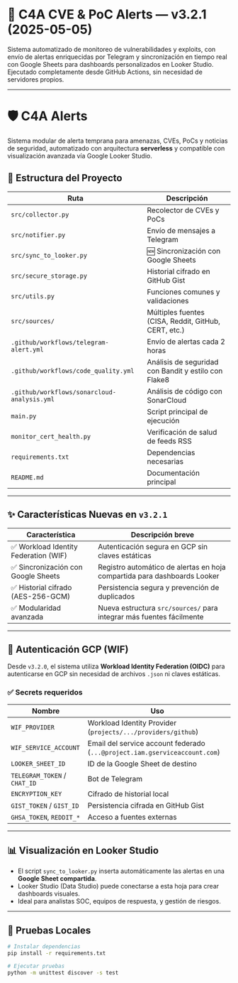 # 🔐 C4A CVE & PoC Alerts — v3.2.1 (2025-05-05)

Sistema automatizado de monitoreo de vulnerabilidades y exploits, con envío de alertas enriquecidas por Telegram y sincronización en tiempo real con Google Sheets para dashboards personalizados en Looker Studio. Ejecutado completamente desde GitHub Actions, sin necesidad de servidores propios.

---

# 🛡️ C4A Alerts

Sistema modular de alerta temprana para amenazas, CVEs, PoCs y noticias de seguridad, automatizado con arquitectura **serverless** y compatible con visualización avanzada vía Google Looker Studio.

## 📁 Estructura del Proyecto

| Ruta                                    | Descripción                                               |
|-----------------------------------------|-----------------------------------------------------------|
| `src/collector.py`                      | Recolector de CVEs y PoCs                                 |
| `src/notifier.py`                       | Envío de mensajes a Telegram                              |
| `src/sync_to_looker.py`                | 🆕 Sincronización con Google Sheets                       |
| `src/secure_storage.py`                 | Historial cifrado en GitHub Gist                          |
| `src/utils.py`                          | Funciones comunes y validaciones                          |
| `src/sources/`                          | Múltiples fuentes (CISA, Reddit, GitHub, CERT, etc.)      |
| `.github/workflows/telegram-alert.yml` | Envío de alertas cada 2 horas                             |
| `.github/workflows/code_quality.yml`   | Análisis de seguridad con Bandit y estilo con Flake8      |
| `.github/workflows/sonarcloud-analysis.yml` | Análisis de código con SonarCloud                    |
| `main.py`                               | Script principal de ejecución                             |
| `monitor_cert_health.py`               | Verificación de salud de feeds RSS                        |
| `requirements.txt`                     | Dependencias necesarias                                   |
| `README.md`                             | Documentación principal                                   |

---

## ✨ Características Nuevas en `v3.2.1`

| Característica                                               | Descripción breve                                                                                      |
|--------------------------------------------------------------|---------------------------------------------------------------------------------------------------------|
| ✅ Workload Identity Federation (WIF)                        | Autenticación segura en GCP sin claves estáticas                                                       |
| ✅ Sincronización con Google Sheets                          | Registro automático de alertas en hoja compartida para dashboards Looker                               |
| ✅ Historial cifrado (AES-256-GCM)                           | Persistencia segura y prevención de duplicados                                                         |
| ✅ Modularidad avanzada                                       | Nueva estructura `src/sources/` para integrar más fuentes fácilmente                                    |

---

## 🔐 Autenticación GCP (WIF)

Desde `v3.2.0`, el sistema utiliza **Workload Identity Federation (OIDC)** para autenticarse en GCP sin necesidad de archivos `.json` ni claves estáticas.

### ✅ Secrets requeridos

| Nombre | Uso |
|--------|-----|
| `WIF_PROVIDER` | Workload Identity Provider (`projects/.../providers/github`) |
| `WIF_SERVICE_ACCOUNT` | Email del service account federado (`...@project.iam.gserviceaccount.com`) |
| `LOOKER_SHEET_ID` | ID de la Google Sheet de destino |
| `TELEGRAM_TOKEN` / `CHAT_ID` | Bot de Telegram |
| `ENCRYPTION_KEY` | Cifrado de historial local |
| `GIST_TOKEN` / `GIST_ID` | Persistencia cifrada en GitHub Gist |
| `GHSA_TOKEN`, `REDDIT_*` | Acceso a fuentes externas |

---

## 📊 Visualización en Looker Studio

- El script `sync_to_looker.py` inserta automáticamente las alertas en una **Google Sheet compartida**.
- Looker Studio (Data Studio) puede conectarse a esta hoja para crear dashboards visuales.
- Ideal para analistas SOC, equipos de respuesta, y gestión de riesgos.

---

## 🧪 Pruebas Locales

```bash
# Instalar dependencias
pip install -r requirements.txt

# Ejecutar pruebas
python -m unittest discover -s test
